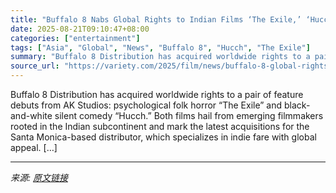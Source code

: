 ```yaml
---
title: "Buffalo 8 Nabs Global Rights to Indian Films ‘The Exile,’ ‘Hucch’ (EXCLUSIVE)"
date: 2025-08-21T09:10:47+08:00
categories: ["entertainment"]
tags: ["Asia", "Global", "News", "Buffalo 8", "Hucch", "The Exile"]
summary: "Buffalo 8 Distribution has acquired worldwide rights to a pair of feature debuts from AK Studios: psychological folk horror &#8220;The Exile&#8221; and black-and-white silent comedy &#8220;Hucch.&#822"
source_url: "https://variety.com/2025/film/news/buffalo-8-global-rights-indian-films-the-exile-hucch-1236494771/"
---
```


Buffalo 8 Distribution has acquired worldwide rights to a pair of feature debuts from AK Studios: psychological folk horror &#8220;The Exile&#8221; and black-and-white silent comedy &#8220;Hucch.&#8221; Both films hail from emerging filmmakers rooted in the Indian subcontinent and mark the latest acquisitions for the Santa Monica-based distributor, which specializes in indie fare with global appeal. [&#8230;]

---

*来源: [原文链接](https://variety.com/2025/film/news/buffalo-8-global-rights-indian-films-the-exile-hucch-1236494771/)*

